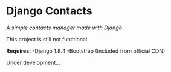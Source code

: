 # Django Contacts
_A simple contacts manager made with Django_

This project is still not functional

**Requires:**
  -Django 1.8.4
  -Bootstrap (Included from official CDN)
  
Under development...
